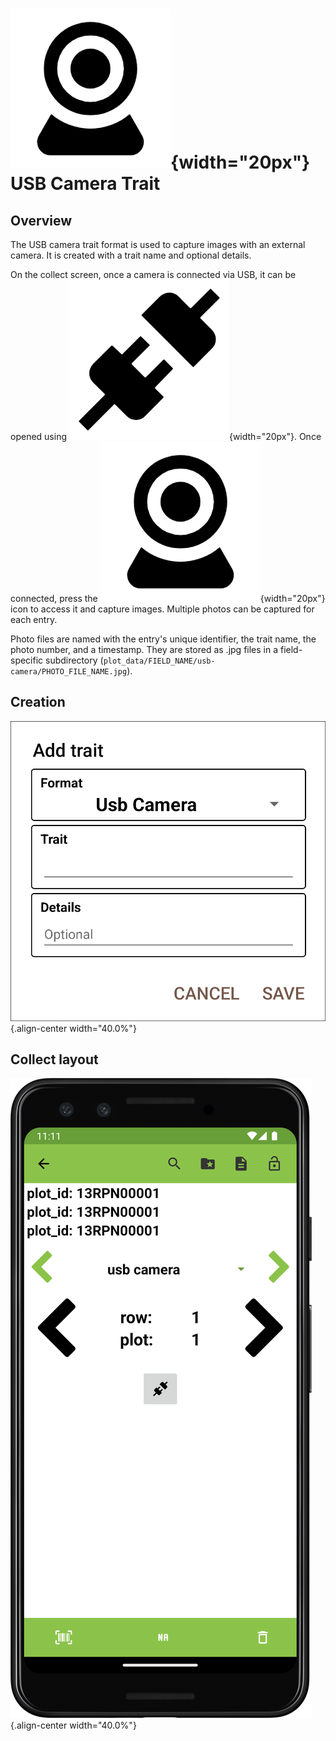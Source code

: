 ![camera](/_static/icons/formats/webcam.png){width="20px"} USB Camera Trait
===========================================================================

Overview
--------

The USB camera trait format is used to capture images with an external
camera. It is created with a trait name and optional details.

On the collect screen, once a camera is connected via USB, it can be
opened using
![connect](/_static/icons/formats/connection.png){width="20px"}. Once
connected, press the
![camera](/_static/icons/formats/webcam.png){width="20px"} icon to
access it and capture images. Multiple photos can be captured for each
entry.

Photo files are named with the entry\'s unique identifier, the trait
name, the photo number, and a timestamp. They are stored as .jpg files
in a field-specific subdirectory
(`plot_data/FIELD_NAME/usb-camera/PHOTO_FILE_NAME.jpg`).

Creation
--------

![](/_static/images/traits/formats/create_usb_camera.png){.align-center
width="40.0%"}

Collect layout
--------------

![](/_static/images/traits/formats/collect_usb_camera_framed.png){.align-center
width="40.0%"}
